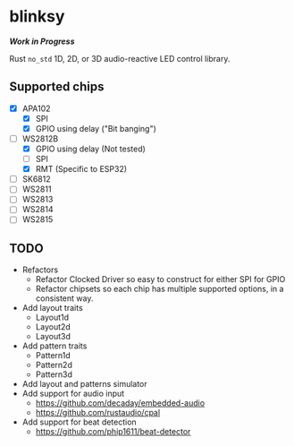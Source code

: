 # blinksy

**_Work in Progress_**

Rust `no_std` 1D, 2D, or 3D audio-reactive LED control library.

## Supported chips

- [x] APA102
  - [x] SPI
  - [x] GPIO using delay ("Bit banging")
- [ ] WS2812B
  - [x] GPIO using delay (Not tested)
  - [ ] SPI
  - [x] RMT (Specific to ESP32)
- [ ] SK6812
- [ ] WS2811
- [ ] WS2813
- [ ] WS2814
- [ ] WS2815

## TODO

- Refactors
  - Refactor Clocked Driver so easy to construct for either SPI for GPIO
  - Refactor chipsets so each chip has multiple supported options, in a consistent way.
- Add layout traits
  - Layout1d
  - Layout2d
  - Layout3d
- Add pattern traits
  - Pattern1d
  - Pattern2d
  - Pattern3d
- Add layout and patterns simulator
- Add support for audio input
  - https://github.com/decaday/embedded-audio
  - https://github.com/rustaudio/cpal
- Add support for beat detection
  - https://github.com/phip1611/beat-detector

